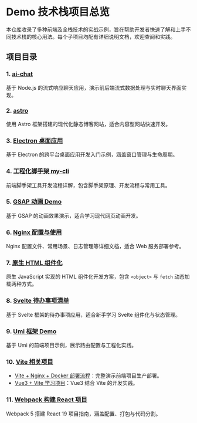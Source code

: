 # Demo 技术栈项目总览

本仓库收录了多种前端及全栈技术的实战示例，旨在帮助开发者快速了解和上手不同技术栈的核心用法。每个子项目均配有详细说明文档，欢迎查阅和实践。

## 项目目录

### 1. [ai-chat](./ai-chat/README.md)
基于 Node.js 的流式响应聊天应用，演示前后端流式数据处理与实时聊天界面实现。

### 2. [astro](./astro/blog/README.md)
使用 Astro 框架搭建的现代化静态博客网站，适合内容型网站快速开发。

### 3. [Electron 桌面应用](./Electron/my-electron-app/README.md)
基于 Electron 的跨平台桌面应用开发入门示例，涵盖窗口管理与生命周期。

### 4. [工程化脚手架 my-cli](./engineering/my-cli/README.md)
前端脚手架工具开发流程详解，包含脚手架原理、开发流程与常用工具。

### 5. [GSAP 动画 Demo](./gsap/gsap_demo/README.md)
基于 GSAP 的动画效果演示，适合学习现代网页动画开发。

### 6. [Nginx 配置与使用](./nginx-1.26.3/README.md)
Nginx 配置文件、常用场景、日志管理等详细文档，适合 Web 服务部署参考。

### 7. [原生 HTML 组件化](./single-file/HTML%20组件化/README.md)
原生 JavaScript 实现的 HTML 组件化开发方案，包含 `<object>` 与 `fetch` 动态加载两种方式。

### 8. [Svelte 待办事项清单](./Svelte/svelte-todolist/README.md)
基于 Svelte 框架的待办事项应用，适合新手学习 Svelte 组件化与状态管理。

### 9. [Umi 框架 Demo](./umi/umi-demo/)
基于 Umi 的前端项目示例，展示路由配置与工程化实践。

### 10. [Vite 相关项目](./vite/)
- [Vite + Nginx + Docker 部署流程](./vite/Vite_Nginx_Docker_deployment/README.md)：完整演示前端项目生产部署。
- [Vue3 + Vite 学习项目](./vite/vue3-learn/README.md)：Vue3 结合 Vite 的开发实践。

### 11. [Webpack 构建 React 项目](./webpack/webpack_create_react/README.md)
Webpack 5 搭建 React 19 项目指南，涵盖配置、打包与代码分割。
